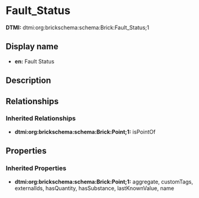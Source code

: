 # Fault_Status
**DTMI:** dtmi:org:brickschema:schema:Brick:Fault_Status;1
## Display name
- **en:** Fault Status
## Description
## Relationships
### Inherited Relationships
* **dtmi:org:brickschema:schema:Brick:Point;1:** isPointOf
## Properties
### Inherited Properties
* **dtmi:org:brickschema:schema:Brick:Point;1:** aggregate, customTags, externalIds, hasQuantity, hasSubstance, lastKnownValue, name
